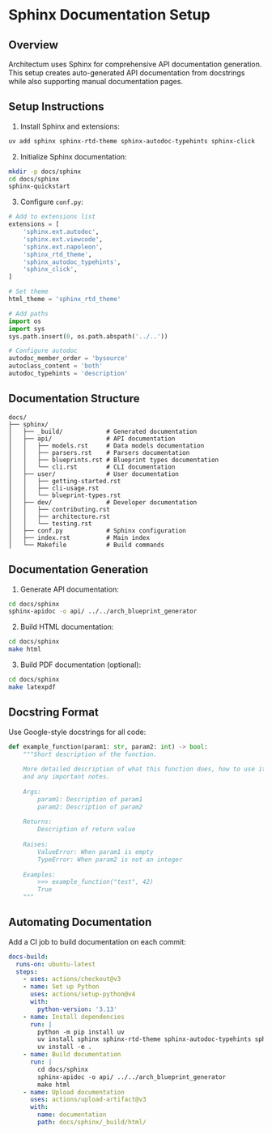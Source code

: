 # Sphinx Documentation Setup

## Overview

Architectum uses Sphinx for comprehensive API documentation generation. This setup creates auto-generated API documentation from docstrings while also supporting manual documentation pages.

## Setup Instructions

1. Install Sphinx and extensions:
```bash
uv add sphinx sphinx-rtd-theme sphinx-autodoc-typehints sphinx-click
```

2. Initialize Sphinx documentation:
```bash
mkdir -p docs/sphinx
cd docs/sphinx
sphinx-quickstart
```

3. Configure `conf.py`:
```python
# Add to extensions list
extensions = [
    'sphinx.ext.autodoc',
    'sphinx.ext.viewcode',
    'sphinx.ext.napoleon',
    'sphinx_rtd_theme',
    'sphinx_autodoc_typehints',
    'sphinx_click',
]

# Set theme
html_theme = 'sphinx_rtd_theme'

# Add paths
import os
import sys
sys.path.insert(0, os.path.abspath('../..'))

# Configure autodoc
autodoc_member_order = 'bysource'
autoclass_content = 'both'
autodoc_typehints = 'description'
```

## Documentation Structure

```
docs/
├── sphinx/
│   ├── _build/            # Generated documentation
│   ├── api/               # API documentation
│   │   ├── models.rst     # Data models documentation
│   │   ├── parsers.rst    # Parsers documentation
│   │   ├── blueprints.rst # Blueprint types documentation
│   │   └── cli.rst        # CLI documentation
│   ├── user/              # User documentation
│   │   ├── getting-started.rst
│   │   ├── cli-usage.rst
│   │   └── blueprint-types.rst
│   ├── dev/               # Developer documentation
│   │   ├── contributing.rst
│   │   ├── architecture.rst
│   │   └── testing.rst
│   ├── conf.py            # Sphinx configuration
│   ├── index.rst          # Main index
│   └── Makefile           # Build commands
```

## Documentation Generation

1. Generate API documentation:
```bash
cd docs/sphinx
sphinx-apidoc -o api/ ../../arch_blueprint_generator
```

2. Build HTML documentation:
```bash
cd docs/sphinx
make html
```

3. Build PDF documentation (optional):
```bash
cd docs/sphinx
make latexpdf
```

## Docstring Format

Use Google-style docstrings for all code:

```python
def example_function(param1: str, param2: int) -> bool:
    """Short description of the function.
    
    More detailed description of what this function does, how to use it,
    and any important notes.
    
    Args:
        param1: Description of param1
        param2: Description of param2
    
    Returns:
        Description of return value
        
    Raises:
        ValueError: When param1 is empty
        TypeError: When param2 is not an integer
        
    Examples:
        >>> example_function("test", 42)
        True
    """
```

## Automating Documentation

Add a CI job to build documentation on each commit:
```yaml
docs-build:
  runs-on: ubuntu-latest
  steps:
    - uses: actions/checkout@v3
    - name: Set up Python
      uses: actions/setup-python@v4
      with:
        python-version: '3.13'
    - name: Install dependencies
      run: |
        python -m pip install uv
        uv install sphinx sphinx-rtd-theme sphinx-autodoc-typehints sphinx-click
        uv install -e .
    - name: Build documentation
      run: |
        cd docs/sphinx
        sphinx-apidoc -o api/ ../../arch_blueprint_generator
        make html
    - name: Upload documentation
      uses: actions/upload-artifact@v3
      with:
        name: documentation
        path: docs/sphinx/_build/html/
```
